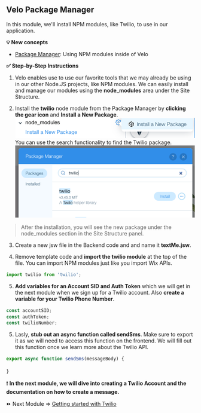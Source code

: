 ## Velo Package Manager

In this module, we'll install NPM modules, like Twilio, to use in our application.

**:bulb: New concepts**
- [Package Manager](https://support.wix.com/en/article/velo-working-with-npm-packages): Using NPM modules inside of Velo

**:white_check_mark: Step-by-Step Instructions**

1. Velo enables use to use our favorite tools that we may already be using in our other Node.JS projects, like NPM modules. We can easily install and manage our modules using the **node_modules** area under the Site Structure.

2. Install the **twilio** node module from the Package Manager by **clicking the gear icon** and **Install a New Package**. <br>
![install an NPM package](assets/npm-install.png) <br>
 You can use the search functionality to find the Twilio package. <br>
![search in the NPM package manager](assets/npm-search.png)

> After the installation, you will see the new package under the node_modules section in the Site Structure panel.

3. Create a new jsw file in the Backend code and and name it **textMe.jsw**.

4. Remove template code and **import the twilio module** at the top of the file. You can import NPM modules just like you import Wix APIs.
```javascript
import twilio from 'twilio';
```

5. **Add variables for an Account SID and Auth Token** which we will get in the next module when we sign up for a Twilio account. Also **create a variable for your Twilio Phone Number**.
```javascript
const accountSID;
const authToken;
const twilioNumber;
```

5. Lasly, **stub out an async function called sendSms**. Make sure to export it as we will need to access this function on the frontend. We will fill out this function once we learn more about the Twilio API.
```javascript
export async function sendSms(messageBody) {

}
```

:exclamation: **In the next module, we will dive into creating a Twilio Account and the documentation on how to create a message.**


:fast_forward: Next Module => [Getting started with Twilio](TWILIO_START.md)    
